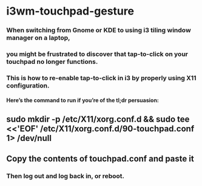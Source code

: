 # i3wm-touchpad-gesture

### When switching from Gnome or KDE to using i3 tiling window manager on a laptop, 
### you might be frustrated to discover that tap-to-click on your touchpad no longer functions. 
### This is how to re-enable tap-to-click in i3 by properly using X11 configuration.


#### Here’s the command to run if you’re of the tl;dr persuasion:

## sudo mkdir -p /etc/X11/xorg.conf.d && sudo tee <<'EOF' /etc/X11/xorg.conf.d/90-touchpad.conf 1> /dev/null



## Copy the contents of touchpad.conf and paste it 

### Then log out and log back in, or reboot.
